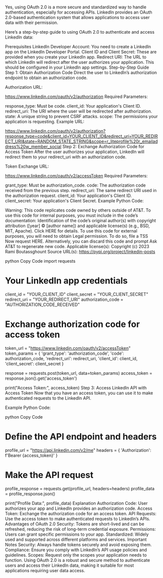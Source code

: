 Yes, using OAuth 2.0 is a more secure and standardized way to handle authentication, especially for accessing APIs. LinkedIn provides an OAuth 2.0-based authentication system that allows applications to access user data with their permission.

Here’s a step-by-step guide to using OAuth 2.0 to authenticate and access LinkedIn data:

Prerequisites
LinkedIn Developer Account: You need to create a LinkedIn app on the LinkedIn Developer Portal.
Client ID and Client Secret: These are provided when you create your LinkedIn app.
Redirect URI: The URL to which LinkedIn will redirect after the user authorizes your application. This should be configured in your LinkedIn app settings.
Step-by-Step Guide
Step 1: Obtain Authorization Code
Direct the user to LinkedIn’s authorization endpoint to obtain an authorization code.

Authorization URL:

https://www.linkedin.com/oauth/v2/authorization
Required Parameters:

response_type: Must be code.
client_id: Your application's Client ID.
redirect_uri: The URI where the user will be redirected after authorization.
state: A unique string to prevent CSRF attacks.
scope: The permissions your application is requesting.
Example URL:

https://www.linkedin.com/oauth/v2/authorization?response_type=code&client_id=YOUR_CLIENT_ID&redirect_uri=YOUR_REDIRECT_URI&state=RANDOM_STATE_STRING&scope=r_liteprofile%20r_emailaddress%20w_member_social
Step 2: Exchange Authorization Code for Access Token
After the user authorizes your application, LinkedIn will redirect them to your redirect_uri with an authorization code.

Token Exchange URL:

https://www.linkedin.com/oauth/v2/accessToken
Required Parameters:

grant_type: Must be authorization_code.
code: The authorization code received from the previous step.
redirect_uri: The same redirect URI used in the authorization request.
client_id: Your application's Client ID.
client_secret: Your application's Client Secret.
Example Python Code:

Warning: This code replicates code owned by others outside of AT&T. To use this code for internal purposes, you must include in the code’s documentation: Identification of the code’s original author(s) with copyright attribution ([year] © [author name]) and applicable license(s) (e.g., BSD, MIT, Apache). Click HERE for details.
To use this code for external purposes, you will need to obtain Legal permission. To do so, file a TSS Now request HERE.
Alternatively, you can discard this code and prompt Ask AT&T to regenerate new code.
Applicable license(s): Copyright (c) 2023 Rami Boutassghount
Source URL(s): https://pypi.org/project/linkedin-posts



python
  Copy Code
import requests

# Your LinkedIn app credentials
client_id = "YOUR_CLIENT_ID"
client_secret = "YOUR_CLIENT_SECRET"
redirect_uri = "YOUR_REDIRECT_URI"
authorization_code = "AUTHORIZATION_CODE_RECEIVED"

# Exchange authorization code for access token
token_url = "https://www.linkedin.com/oauth/v2/accessToken"
token_params = {
    'grant_type': 'authorization_code',
    'code': authorization_code,
    'redirect_uri': redirect_uri,
    'client_id': client_id,
    'client_secret': client_secret
}

response = requests.post(token_url, data=token_params)
access_token = response.json().get('access_token')

print("Access Token:", access_token)
Step 3: Access LinkedIn API with Access Token
Now that you have an access token, you can use it to make authenticated requests to the LinkedIn API.

Example Python Code:

python
  Copy Code
# Define the API endpoint and headers
profile_url = "https://api.linkedin.com/v2/me"
headers = {
    'Authorization': f'Bearer {access_token}'
}

# Make the API request
profile_response = requests.get(profile_url, headers=headers)
profile_data = profile_response.json()

print("Profile Data:", profile_data)
Explanation
Authorization Code: User authorizes your app and LinkedIn provides an authorization code.
Access Token: Exchange the authorization code for an access token.
API Requests: Use the access token to make authenticated requests to LinkedIn’s APIs.
Advantages of OAuth 2.0
Security: Tokens are short-lived and can be refreshed, reducing the risk of long-term credential exposure.
Permissions: Users can grant specific permissions to your app.
Standardized: Widely used and supported across different platforms and services.
Important Notes
Security: Always handle tokens securely and avoid exposing them.
Compliance: Ensure you comply with LinkedIn’s API usage policies and guidelines.
Scopes: Request only the scopes your application needs to function.
Using OAuth 2.0 is a robust and secure method to authenticate users and access their LinkedIn data, making it suitable for most applications requiring user data access.


